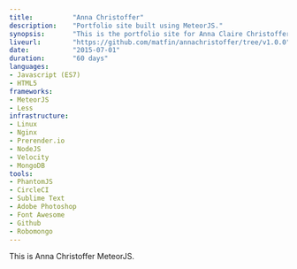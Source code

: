 ```yaml
---
title: 			"Anna Christoffer"
description:	"Portfolio site built using MeteorJS."
synopsis:		"This is the portfolio site for Anna Claire Christoffer built using MeteorJS and content managed using Contentful."
liveurl:		"https://github.com/matfin/annachristoffer/tree/v1.0.0"
date:			"2015-07-01"
duration:		"60 days"
languages: 		
- Javascript (ES7)
- HTML5
frameworks:
- MeteorJS
- Less
infrastructure:
- Linux
- Nginx
- Prerender.io
- NodeJS
- Velocity
- MongoDB
tools:
- PhantomJS
- CircleCI
- Sublime Text
- Adobe Photoshop
- Font Awesome
- Github
- Robomongo
---
```


This is Anna Christoffer MeteorJS.
